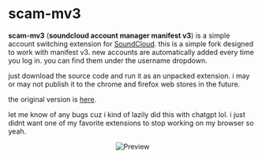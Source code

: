 # scam-mv3

**scam-mv3** (**soundcloud account manager manifest v3**) is a simple account switching extension for [SoundCloud](https://soundcloud.com). this is a simple fork designed to work with manifest v3. new accounts are automatically added every time you log in. you can find them under the username dropdown. 

just download the source code and run it as an unpacked extension. i may or may not publish it to the chrome and firefox web stores in the future.

the original version is [here](https://github.com/sad/scam).

let me know of any bugs cuz i kind of lazily did this with chatgpt lol. i just didnt want one of my favorite extensions to stop working on my browser so yeah.

<p align="center">
  <img alt="Preview" src="https://i.imgur.com/BKXKIEe.png"/>
</p>

